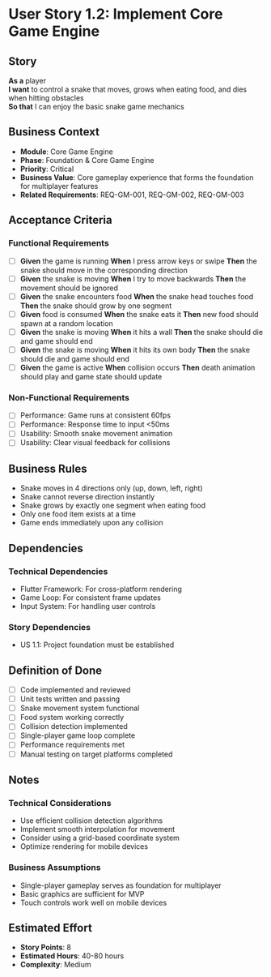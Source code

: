 # User Story 1.2: Implement Core Game Engine

## Story
**As a** player  
**I want** to control a snake that moves, grows when eating food, and dies when hitting obstacles  
**So that** I can enjoy the basic snake game mechanics

## Business Context
- **Module**: Core Game Engine
- **Phase**: Foundation & Core Game Engine
- **Priority**: Critical
- **Business Value**: Core gameplay experience that forms the foundation for multiplayer features
- **Related Requirements**: REQ-GM-001, REQ-GM-002, REQ-GM-003

## Acceptance Criteria
### Functional Requirements
- [ ] **Given** the game is running **When** I press arrow keys or swipe **Then** the snake should move in the corresponding direction
- [ ] **Given** the snake is moving **When** I try to move backwards **Then** the movement should be ignored
- [ ] **Given** the snake encounters food **When** the snake head touches food **Then** the snake should grow by one segment
- [ ] **Given** food is consumed **When** the snake eats it **Then** new food should spawn at a random location
- [ ] **Given** the snake is moving **When** it hits a wall **Then** the snake should die and game should end
- [ ] **Given** the snake is moving **When** it hits its own body **Then** the snake should die and game should end
- [ ] **Given** the game is active **When** collision occurs **Then** death animation should play and game state should update

### Non-Functional Requirements
- [ ] Performance: Game runs at consistent 60fps
- [ ] Performance: Response time to input <50ms
- [ ] Usability: Smooth snake movement animation
- [ ] Usability: Clear visual feedback for collisions

## Business Rules
- Snake moves in 4 directions only (up, down, left, right)
- Snake cannot reverse direction instantly
- Snake grows by exactly one segment when eating food
- Only one food item exists at a time
- Game ends immediately upon any collision

## Dependencies
### Technical Dependencies
- Flutter Framework: For cross-platform rendering
- Game Loop: For consistent frame updates
- Input System: For handling user controls

### Story Dependencies
- US 1.1: Project foundation must be established

## Definition of Done
- [ ] Code implemented and reviewed
- [ ] Unit tests written and passing
- [ ] Snake movement system functional
- [ ] Food system working correctly
- [ ] Collision detection implemented
- [ ] Single-player game loop complete
- [ ] Performance requirements met
- [ ] Manual testing on target platforms completed

## Notes
### Technical Considerations
- Use efficient collision detection algorithms
- Implement smooth interpolation for movement
- Consider using a grid-based coordinate system
- Optimize rendering for mobile devices

### Business Assumptions
- Single-player gameplay serves as foundation for multiplayer
- Basic graphics are sufficient for MVP
- Touch controls work well on mobile devices

## Estimated Effort
- **Story Points**: 8
- **Estimated Hours**: 40-80 hours
- **Complexity**: Medium
